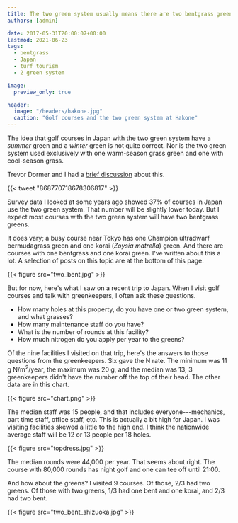 ```yaml
---
title: The two green system usually means there are two bentgrass greens per hole
authors: [admin]

date: 2017-05-31T20:00:07+00:00
lastmod: 2021-06-23
tags:
  - bentgrass
  - Japan
  - turf tourism
  - 2 green system

image:
  preview_only: true

header:
  image: "/headers/hakone.jpg"
  caption: "Golf courses and the two green system at Hakone"
---
```


The idea that golf courses in Japan with the two green system have a _summer_ green and a _winter_ green is not quite correct. Nor is the two green system used exclusively with one warm-season grass green and one with cool-season grass. 

Trevor Dormer and I had a [brief discussion](https://twitter.com/GolfIntegrative/status/868770718678306817) about this.

{{< tweet "868770718678306817" >}}

Survey data I looked at some years ago showed 37% of courses in Japan use the two green system. That number will be slightly lower today. But I expect most courses with the two green system will have two bentgrass greens. 

It does vary; a busy course near Tokyo has one Champion ultradwarf bermudagrass green and one korai (_Zoysia matrella_) green. And there are courses with one bentgrass and one korai green. I've written about this a lot. A selection of posts on this topic are at the bottom of this page. 

{{< figure src="two_bent.jpg" >}}

But for now, here's what I saw on a recent trip to Japan. When I visit golf courses and talk with greenkeepers, I often ask these questions.

  * How many holes at this property, do you have one or two green system, and what grasses?
  * How many maintenance staff do you have?
  * What is the number of rounds at this facility?
  * How much nitrogen do you apply per year to the greens?

Of the nine facilities I visited on that trip, here's the answers to those questions from the greenkeepers. Six gave the N rate. The minimum was 11 g N/m<sup>2</sup>/year, the maximum was 20 g, and the median was 13; 3 greenkeepers didn't have the number off the top of their head. The other data are in this chart.

{{< figure src="chart.png" >}}

The median staff was 15 people, and that includes everyone---mechanics, part time staff, office staff, etc. This is actually a bit high for Japan. I was visiting facilities skewed a little to the high end. I think the nationwide average staff will be 12 or 13 people per 18 holes.

{{< figure src="topdress.jpg" >}}

The median rounds were 44,000 per year. That seems about right. The course with 80,000 rounds has night golf and one can tee off until 21:00.

And how about the greens? I visited 9 courses. Of those, 2/3 had two greens. Of those with two greens, 1/3 had one bent and one korai, and 2/3 had two bent.

{{< figure src="two_bent_shizuoka.jpg" >}}

